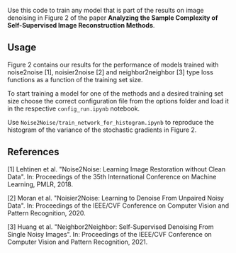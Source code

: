 Use this code to train any model that is part of the results on image denoising in Figure 2 of the paper __Analyzing the Sample Complexity of Self-Supervised Image Reconstruction Methods__.

## Usage

Figure 2 contains our results for the performance of models trained with noise2noise [1], noisier2noise [2] and neighbor2neighbor [3] type loss functions as a function of the training set size.

To start training a model for one of the methods and a desired training set size choose the correct configuration file from the options folder and load it in the respective `config_run.ipynb` notebook.

Use `Noise2Noise/train_network_for_histogram.ipynb` to reproduce the histogram of the variance of the stochastic gradients in Figure 2.

## References
[1] Lehtinen et al. "Noise2Noise: Learning Image Restoration without Clean Data". In: Proceedings of the 35th International Conference on Machine Learning, PMLR, 2018.

[2] Moran et al. "Noisier2Noise: Learning to Denoise From Unpaired Noisy Data". In: Proceedings of the IEEE/CVF Conference on Computer Vision and Pattern Recognition, 2020.

[3] Huang et al. "Neighbor2Neighbor: Self-Supervised Denoising From Single Noisy Images". In: Proceedings of the IEEE/CVF Conference on Computer Vision and Pattern Recognition, 2021.
